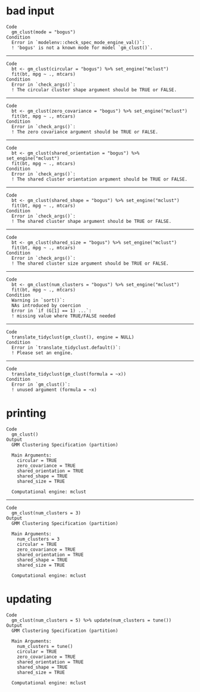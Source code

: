 # bad input

    Code
      gm_clust(mode = "bogus")
    Condition
      Error in `modelenv::check_spec_mode_engine_val()`:
      ! 'bogus' is not a known mode for model `gm_clust()`.

---

    Code
      bt <- gm_clust(circular = "bogus") %>% set_engine("mclust")
      fit(bt, mpg ~ ., mtcars)
    Condition
      Error in `check_args()`:
      ! The circular cluster shape argument should be TRUE or FALSE.

---

    Code
      bt <- gm_clust(zero_covariance = "bogus") %>% set_engine("mclust")
      fit(bt, mpg ~ ., mtcars)
    Condition
      Error in `check_args()`:
      ! The zero covariance argument should be TRUE or FALSE.

---

    Code
      bt <- gm_clust(shared_orientation = "bogus") %>% set_engine("mclust")
      fit(bt, mpg ~ ., mtcars)
    Condition
      Error in `check_args()`:
      ! The shared cluster orientation argument should be TRUE or FALSE.

---

    Code
      bt <- gm_clust(shared_shape = "bogus") %>% set_engine("mclust")
      fit(bt, mpg ~ ., mtcars)
    Condition
      Error in `check_args()`:
      ! The shared cluster shape argument should be TRUE or FALSE.

---

    Code
      bt <- gm_clust(shared_size = "bogus") %>% set_engine("mclust")
      fit(bt, mpg ~ ., mtcars)
    Condition
      Error in `check_args()`:
      ! The shared cluster size argument should be TRUE or FALSE.

---

    Code
      bt <- gm_clust(num_clusters = "bogus") %>% set_engine("mclust")
      fit(bt, mpg ~ ., mtcars)
    Condition
      Warning in `sort()`:
      NAs introduced by coercion
      Error in `if (G[1] == 1) ...`:
      ! missing value where TRUE/FALSE needed

---

    Code
      translate_tidyclust(gm_clust(), engine = NULL)
    Condition
      Error in `translate_tidyclust.default()`:
      ! Please set an engine.

---

    Code
      translate_tidyclust(gm_clust(formula = ~x))
    Condition
      Error in `gm_clust()`:
      ! unused argument (formula = ~x)

# printing

    Code
      gm_clust()
    Output
      GMM Clustering Specification (partition)
      
      Main Arguments:
        circular = TRUE
        zero_covariance = TRUE
        shared_orientation = TRUE
        shared_shape = TRUE
        shared_size = TRUE
      
      Computational engine: mclust 
      

---

    Code
      gm_clust(num_clusters = 3)
    Output
      GMM Clustering Specification (partition)
      
      Main Arguments:
        num_clusters = 3
        circular = TRUE
        zero_covariance = TRUE
        shared_orientation = TRUE
        shared_shape = TRUE
        shared_size = TRUE
      
      Computational engine: mclust 
      

# updating

    Code
      gm_clust(num_clusters = 5) %>% update(num_clusters = tune())
    Output
      GMM Clustering Specification (partition)
      
      Main Arguments:
        num_clusters = tune()
        circular = TRUE
        zero_covariance = TRUE
        shared_orientation = TRUE
        shared_shape = TRUE
        shared_size = TRUE
      
      Computational engine: mclust 
      

